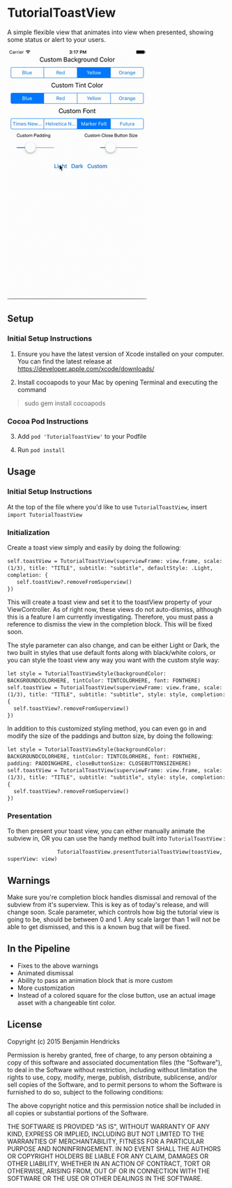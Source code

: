 # TutorialToastView
A simple flexible view that animates into view when presented, showing some status or alert to your users. 

![alt tag](https://github.com/coolbnjmn/TutorialToastView/blob/master/Demo.gif)

## Setup
### Initial Setup Instructions
1. Ensure you have the latest version of Xcode installed on your computer. You can find the latest release at https://developer.apple.com/xcode/downloads/

2. Install cocoapods to your Mac by opening Terminal and executing the command 
  > sudo gem install cocoapods

### Cocoa Pod Instructions
3. Add `pod 'TutorialToastView'` to your Podfile

4. Run `pod install`

## Usage
### Initial Setup Instructions
At the top of the file where you'd like to use `TutorialToastView`, insert `import TutorialToastView`

### Initialization
Create a toast view simply and easily by doing the following: 

```
self.toastView = TutorialToastView(superviewFrame: view.frame, scale: (1/3), title: "TITLE", subtitle: "subtitle", defaultStyle: .Light, completion: {
   self.toastView?.removeFromSuperview()
})
```
This will create a toast view and set it to the toastView property of your ViewController. As of right now, these views do not auto-dismiss, although this is a feature I am currently investigating. Therefore, you must pass a reference to dismiss the view in the completion block. This will be fixed soon. 

The style parameter can also change, and can be either Light or Dark, the two built in styles that use default fonts along with black/white colors, or you can style the toast view any way you want with the custom style way:

```
let style = TutorialToastViewStyle(backgroundColor: BACKGROUNDCOLORHERE, tintColor: TINTCOLORHERE, font: FONTHERE)
self.toastView = TutorialToastView(superviewFrame: view.frame, scale: (1/3), title: "TITLE", subtitle: "subtitle", style: style, completion: {
  self.toastView?.removeFromSuperview()
})
```
In addition to this customized styling method, you can even go in and modify the size of the paddings and button size, by doing the following:

```
let style = TutorialToastViewStyle(backgroundColor: BACKGROUNDCOLORHERE, tintColor: TINTCOLORHERE, font: FONTHERE, padding: PADDINGHERE, closeButtonSize: CLOSEBUTTONSIZEHERE)
self.toastView = TutorialToastView(superviewFrame: view.frame, scale: (1/3), title: "TITLE", subtitle: "subtitle", style: style, completion: {
  self.toastView?.removeFromSuperview()
})
```

### Presentation
To then present your toast view, you can either manually animate the subview in, OR you can use the handy method built into `TutorialToastView` : 

```
                TutorialToastView.presentTutorialToastView(toastView, superView: view)

```

## Warnings
Make sure you're completion block handles dismissal and removal of the subview from it's superview. This is key as of today's release, and will change soon. 
Scale parameter, which controls how big the tutorial view is going to be, should be between 0 and 1. Any scale larger than 1 will not be able to get dismissed, and this is a known bug that will be fixed. 

## In the Pipeline
- Fixes to the above warnings
- Animated dismissal
- Ability to pass an animation block that is more custom
- More customization
- Instead of a colored square for the close button, use an actual image asset with a changeable tint color.

## License
Copyright (c) 2015 Benjamin Hendricks



Permission is hereby granted, free of charge, to any person obtaining a copy
of this software and associated documentation files (the "Software"), to deal
in the Software without restriction, including without limitation the rights
to use, copy, modify, merge, publish, distribute, sublicense, and/or sell
copies of the Software, and to permit persons to whom the Software is
furnished to do so, subject to the following conditions:



The above copyright notice and this permission notice shall be included in
all copies or substantial portions of the Software.



THE SOFTWARE IS PROVIDED "AS IS", WITHOUT WARRANTY OF ANY KIND, EXPRESS OR
IMPLIED, INCLUDING BUT NOT LIMITED TO THE WARRANTIES OF MERCHANTABILITY,
FITNESS FOR A PARTICULAR PURPOSE AND NONINFRINGEMENT.  IN NO EVENT SHALL THE
AUTHORS OR COPYRIGHT HOLDERS BE LIABLE FOR ANY CLAIM, DAMAGES OR OTHER
LIABILITY, WHETHER IN AN ACTION OF CONTRACT, TORT OR OTHERWISE, ARISING FROM,
OUT OF OR IN CONNECTION WITH THE SOFTWARE OR THE USE OR OTHER DEALINGS IN
THE SOFTWARE.
